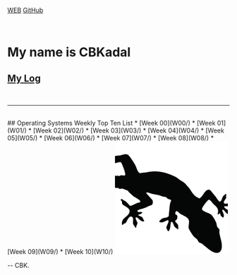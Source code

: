 ---
---

[WEB](https://cbkadal.github.io/os202/)
[GitHub](https://github.com/cbkadal/os202/)

<br>

# My name is CBKadal

## [My Log](TXT/mylog.txt)
<br>
<hr>
<br>
## Operating Systems Weekly Top Ten List
* [Week 00](W00/)
* [Week 01](W01/)
* [Week 02](W02/)
* [Week 03](W03/)
* [Week 04](W04/)
* [Week 05](W05/)
* [Week 06](W06/)
* [Week 07](W07/)
* [Week 08](W08/)
* [Week 09](W09/)
* [Week 10](W10/)

<img src="cbk.jpg" width="256">

-- CBK.


